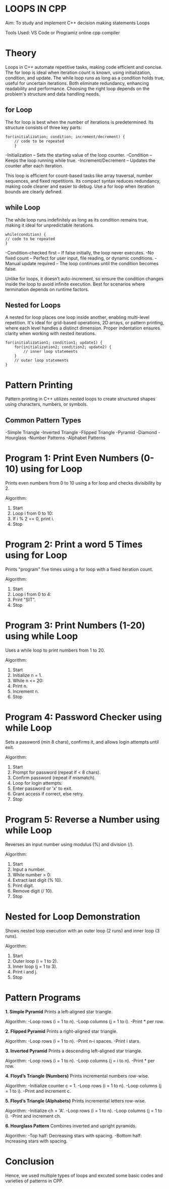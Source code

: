 # LOOPS IN CPP
Aim: To study and implement C++ decision making statements Loops

Tools Used: VS Code or Programiz online cpp compiler

# Theory
Loops in C++ automate repetitive tasks, making code efficient and concise. The for loop is ideal when iteration count is known, using initialization, condition, and update. The while loop runs as long as a condition holds true, useful for uncertain iterations. Both eliminate redundancy, enhancing readability and performance. Choosing the right loop depends on the problem's structure and data handling needs.
## for Loop
The for loop is best when the number of iterations is predetermined. Its structure consists of three key parts:

```
for(initialization; condition; increment/decrement) {
    // code to be repeated
    }
```

-Initialization – Sets the starting value of the loop counter.
-Condition – Keeps the loop running while true.
-Increment/Decrement – Updates the counter after each iteration.

This loop is efficient for count-based tasks like array traversal, number sequences, and fixed repetitions. Its compact syntax reduces redundancy, making code cleaner and easier to debug. Use a for loop when iteration bounds are clearly defined.
## while Loop
The while loop runs indefinitely as long as its condition remains true, making it ideal for unpredictable iterations.

```
while(condition) {
// code to be repeated
}
```

-Condition-checked first – If false initially, the loop never executes.
-No fixed count – Perfect for user input, file reading, or dynamic conditions.
-Manual update required – The loop continues until the condition becomes false.

Unlike for loops, it doesn’t auto-increment, so ensure the condition changes inside the loop to avoid infinite execution. Best for scenarios where termination depends on runtime factors.
## Nested for Loops
A nested for loop places one loop inside another, enabling multi-level repetition. It's ideal for grid-based operations, 2D arrays, or pattern printing, where each level handles a distinct dimension. Proper indentation ensures clarity when working with nested iterations.

```
for(initialization1; condition1; update1) {
    for(initialization2; condition2; update2) {
        // inner loop statements
    }
    // outer loop statements
}
```
# Pattern Printing 
Pattern printing in C++ utilizes nested loops to create structured shapes using characters, numbers, or symbols.

## Common Pattern Types
-Simple Triangle
-Inverted Triangle
-Flipped Triangle
-Pyramid
-Diamond
-Hourglass
-Number Patterns
-Alphabet Patterns

# Program 1: Print Even Numbers (0-10) using for Loop
Prints even numbers from 0 to 10 using a for loop and checks divisibility by 2.

Algorithm:
1. Start
2. Loop i from 0 to 10:
3. If i % 2 == 0, print i.
4. Stop

# Program 2: Print a word 5 Times using for Loop
Prints "program" five times using a for loop with a fixed iteration count.

Algorithm:
1. Start
2. Loop i from 0 to 4:
3. Print "SIT".
4. Stop

# Program 3: Print Numbers (1-20) using while Loop
Uses a while loop to print numbers from 1 to 20.

Algorithm:
1. Start
2. Initialize n = 1.
3. While n <= 20:
4. Print n.
5. Increment n.
6. Stop

# Program 4: Password Checker using while Loop
Sets a password (min 8 chars), confirms it, and allows login attempts until exit.

Algorithm:
1. Start
2. Prompt for password (repeat if < 8 chars).
3. Confirm password (repeat if mismatch).
4. Loop for login attempts:
5. Enter password or 'x' to exit.
6. Grant access if correct, else retry.
7. Stop

# Program 5: Reverse a Number using while Loop
Reverses an input number using modulus (%) and division (/).

Algorithm:
1. Start
2. Input a number.
3. While number > 0:
4. Extract last digit (% 10).
5. Print digit.
6. Remove digit (/ 10).
7. Stop

# Nested for Loop Demonstration
Shows nested loop execution with an outer loop (2 runs) and inner loop (3 runs).

Algorithm:
1. Start
2. Outer loop (i = 1 to 2).
3. Inner loop (j = 1 to 3).
4. Print i and j.
5. Stop

# Pattern Programs
**1. Simple Pyramid**
Prints a left-aligned star triangle.

Algorithm:
-Loop rows (i = 1 to n).
-Loop columns (j = 1 to i).
-Print * per row.

**2. Flipped Pyramid**
Prints a right-aligned star triangle.

Algorithm:
-Loop rows (i = 1 to n).
-Print n-i spaces.
-Print i stars.

**3. Inverted Pyramid**
Prints a descending left-aligned star triangle.

Algorithm:
-Loop rows (i = 1 to n).
-Loop columns (j = i to n).
-Print * per row.

**4. Floyd’s Triangle (Numbers)**
Prints incremental numbers row-wise.

Algorithm:
-Initialize counter c = 1.
-Loop rows (i = 1 to n).
-Loop columns (j = 1 to i).
-Print and increment c.

**5. Floyd’s Triangle (Alphabets)**
Prints incremental letters row-wise.

Algorithm:
-Initialize ch = 'A'.
-Loop rows (i = 1 to n).
-Loop columns (j = 1 to i).
-Print and increment ch.

**6. Hourglass Pattern**
Combines inverted and upright pyramids.

Algorithm:
-Top half: Decreasing stars with spacing.
-Bottom half: Increasing stars with spacing.

# Conclusion
Hence, we used multiple types of loops and excuted some basic codes and varieties of patterns in CPP.
